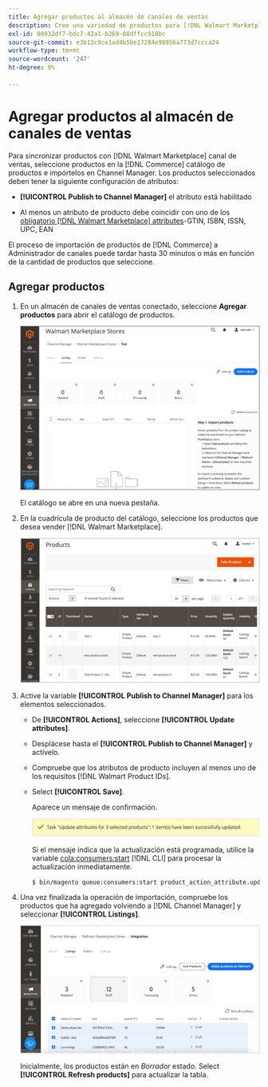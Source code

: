 ```yaml
---
title: Agregar productos al almacén de canales de ventas
description: Cree una variedad de productos para [!DNL Walmart Marketplace] ventas añadiendo productos del catálogo al canal de ventas
exl-id: 00932df7-bdc7-42a1-b269-88dffcc918bc
source-git-commit: e3b12c9ce1ad4b5be17284e98956a773d7ccca24
workflow-type: tm+mt
source-wordcount: '247'
ht-degree: 0%

---
```



# Agregar productos al almacén de canales de ventas

Para sincronizar productos con [!DNL Walmart Marketplace] canal de ventas, seleccione productos en la [!DNL Commerce] catálogo de productos e impórtelos en Channel Manager. Los productos seleccionados deben tener la siguiente configuración de atributos:

- **[!UICONTROL Publish to Channel Manager]** el atributo está habilitado

- Al menos un atributo de producto debe coincidir con uno de los [obligatorio [!DNL Walmart Marketplace] attributes](map-catalog-attributes.md)-GTIN, ISBN, ISSN, UPC, EAN

El proceso de importación de productos de [!DNL Commerce] a Administrador de canales puede tardar hasta 30 minutos o más en función de la cantidad de productos que seleccione.

## Agregar productos

1. En un almacén de canales de ventas conectado, seleccione **Agregar productos** para abrir el catálogo de productos.

   ![Agregar productos al almacén de canales de ventas](assets/add-initial-products-to-connected-channel.png)

   El catálogo se abre en una nueva pestaña.

1. En la cuadrícula de producto del catálogo, seleccione los productos que desea vender [!DNL Walmart Marketplace].

   ![Enviar productos al almacén de canales de ventas](assets/select-products-from-catalog.png)

1. Active la variable **[!UICONTROL Publish to Channel Manager]** para los elementos seleccionados.

   - De **[!UICONTROL Actions]**, seleccione **[!UICONTROL Update attributes]**.

   - Desplácese hasta el **[!UICONTROL Publish to Channel Manager]** y actívelo.

   - Compruebe que los atributos de producto incluyen al menos uno de los requisitos [!DNL Walmart Product IDs].

   - Select **[!UICONTROL Save]**.

      Aparece un mensaje de confirmación.

      ![Importación de productos del catálogo al mensaje de confirmación de canal de ventas](assets/product-import-from-catalog-confirmation.png)

      Si el mensaje indica que la actualización está programada, utilice la variable [cola:consumers:start](https://devdocs.magento.com/guides/v2.4/config-guide/cli/config-cli-subcommands-queue.html) [!DNL CLI] para procesar la actualización inmediatamente.

      ```bash
      $ bin/magento queue:consumers:start product_action_attribute.update
      ```

1. Una vez finalizada la operación de importación, compruebe los productos que ha agregado volviendo a [!DNL Channel Manager] y seleccionar **[!UICONTROL Listings]**.

   ![Productos importados al canal de ventas conectado](assets/products-in-marketplace-sales-channel.png)

   Inicialmente, los productos están en *Borrador* estado. Select **[!UICONTROL Refresh products]** para actualizar la tabla.

